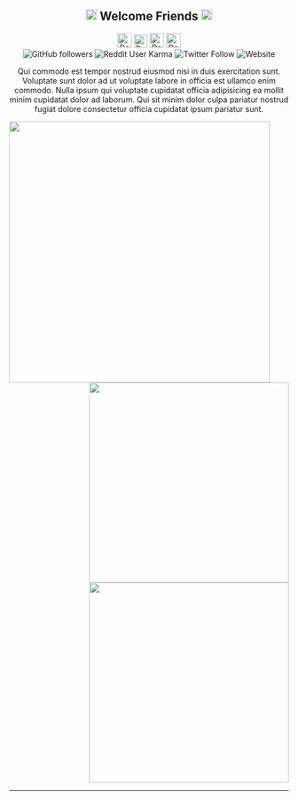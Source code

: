 <h2 align=center>
<img width="20px" src="https://github.com/daephx/daephx/blob/master/assets/Mario_Hello.gif">
<b> Welcome Friends </b>
<img width="20px" src="https://github.com/daephx/daephx/blob/master/assets/Mario_Hello.gif">
</h2>

<div align=center>
<!-- Social Links -->
<a href="https://gitlab.com/daephx" target="_blank" rel="noopener noreferrer"><img alt="Daemon Phenex | GitLab" width="26px" src="https://github.com/daephx/daephx/blob/master/assets/GitLab.svg" /></a>
<!-- <a href="https://in.linkedin.com/in/daephx" target="_blank" rel="noopener noreferrer"><img alt="Daemon Phenex | Linkedin" width="24px" src="https://github.com/daephx/daephx/blob/master/assets/Linkedin.svg" /></a> -->
<!-- <a href="https://instagram.com/daephx/" target="_blank" rel="noopener noreferrer"><img alt="Daemon Phenex | Instagram" width="24px" src="https://github.com/daephx/daephx/blob/master/assets/Instagram.svg" /></a> -->
<a href="https://twitter.com/xpandaemonium" target="_blank" rel="noopener noreferrer"><img alt="Daemon Phenex | Twitter" width="24px" src="https://github.com/daephx/daephx/blob/master/assets/Twitter.svg" /></a>
<a href="https://www.youtube.com/channel/UCvWVQZRK5lmETzEf_CNmwcw" target="_blank" rel="noopener noreferrer"><img alt="Daemon Phenex | Youtube" width="26px" src="https://github.com/daephx/daephx/blob/master/assets/YouTube.svg" /></a>
<a href="mailto:demonphoenix42@gmail.com" target="_blank" rel="noopener noreferrer"><img alt="Daemon Phenex | Gmail" width="26px" src="https://github.com/daephx/daephx/blob/master/assets/Gmail.svg" /></a>
</div>

<div align=center>
<img alt="GitHub followers" src="https://img.shields.io/github/followers/daephx?color=242424&label=Github&logo=Github&logoColor=000000">
<img alt="Reddit User Karma" src="https://img.shields.io/reddit/user-karma/combined/demonphoenix42?color=242424&label=Reddit&logo=Reddit&style=flat-square">
<img alt="Twitter Follow" src="https://img.shields.io/twitter/follow/xpandaemonium?color=242424&label=Twitter&logo=Twitter&style=flat-square">
<!-- <img alt="Twitter Follow" src="https://badgen.net/twitter/follow/xpandaemonium/?icon=twitter&color=222222&label=Twitter&labelColor=000000&iconColor=000000"> -->
<!-- <img alt="Custom badge" src="https://img.shields.io/endpoint?color=242424&label=Steam&logo=Steam&logoColor=000000&style=flat-square&url=https%3A%2F%2Fsteamcommunity.com%2Fid%2FxPandaemonium%2F"> -->
<img alt="Website" src="https://img.shields.io/website?color=242424&label=Steam&logo=Steam&logoColor=000000&style=flat-square&url=https%3A%2F%2Fsteamcommunity.com%2Fid%2FxPandaemonium%2F">
</div>

<div>
<div align=right>
<p align=center>Qui commodo est tempor nostrud eiusmod nisi in duis exercitation sunt. Voluptate sunt dolor ad ut voluptate labore in officia est ullamco enim commodo. Nulla ipsum qui voluptate cupidatat officia adipisicing ea mollit minim cupidatat dolor ad laborum. Qui sit minim dolor culpa pariatur nostrud fugiat dolore consectetur officia cupidatat ipsum pariatur sunt.</p>
<img align=left width=470px src="https://github.com/daephx/daephx/blob/master/assets/Delete.gif"></img>
<!-- Github Stats -->
<img width=360px src="https://github-readme-stats.vercel.app/api/top-langs/?username=daephx&layout=compact&hide_border=true&bg_color=00000000&text_color=dddddd"></img><br>
<img width=360px src="https://github-readme-stats.vercel.app/api?username=daephx&show_icons=true&hide_border=true&bg_color=00000000&text_color=dddddd&count_private=true&include_all_commits=true"></img>
</div>
</div>

---